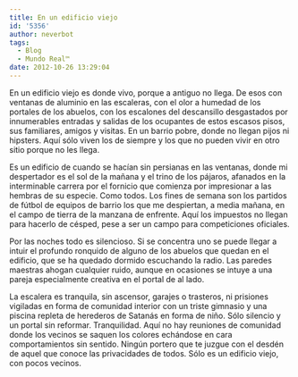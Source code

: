 ```yaml
---
title: En un edificio viejo
id: '5356'
author: neverbot
tags:
  - Blog
  - Mundo Real™
date: 2012-10-26 13:29:04
---
```


En un edificio viejo es donde vivo, porque a antiguo no llega. De esos con ventanas de aluminio en las escaleras, con el olor a humedad de los portales de los abuelos, con los escalones del descansillo desgastados por innumerables entradas y salidas de los ocupantes de estos escasos pisos, sus familiares, amigos y visitas. En un barrio pobre, donde no llegan pijos ni hipsters. Aquí sólo viven los de siempre y los que no pueden vivir en otro sitio porque no les llega.

Es un edificio de cuando se hacían sin persianas en las ventanas, donde mi despertador es el sol de la mañana y el trino de los pájaros, afanados en la interminable carrera por el fornicio que comienza por impresionar a las hembras de su especie. Como todos. Los fines de semana son los partidos de fútbol de equipos de barrio los que me despiertan, a media mañana, en el campo de tierra de la manzana de enfrente. Aquí los impuestos no llegan para hacerlo de césped, pese a ser un campo para competiciones oficiales.

Por las noches todo es silencioso. Si se concentra uno se puede llegar a intuir el profundo ronquido de alguno de los abuelos que quedan en el edificio, que se ha quedado dormido escuchando la radio. Las paredes maestras ahogan cualquier ruido, aunque en ocasiones se intuye a una pareja especialmente creativa en el portal de al lado.

La escalera es tranquila, sin ascensor, garajes o trasteros, ni prisiones vigiladas en forma de comunidad interior con un triste gimnasio y una piscina repleta de herederos de Satanás en forma de niño. Sólo silencio y un portal sin reformar. Tranquilidad. Aquí no hay reuniones de comunidad donde los vecinos se saquen los colores echándose en cara comportamientos sin sentido. Ningún portero que te juzgue con el desdén de aquel que conoce las privacidades de todos. Sólo es un edificio viejo, con pocos vecinos.